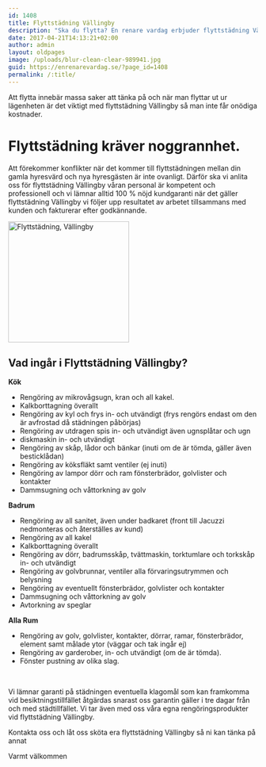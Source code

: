 ```yaml
---
id: 1408
title: Flyttstädning Vällingby
description: "Ska du flytta? En renare vardag erbjuder flyttstädning Vällingby."
date: 2017-04-21T14:13:21+02:00
author: admin
layout: oldpages
image: /uploads/blur-clean-clear-989941.jpg
guid: https://enrenarevardag.se/?page_id=1408
permalink: /:title/
---
```

Att flytta innebär massa saker att tänka på och när man flyttar ut ur lägenheten är det viktigt med flyttstädning Vällingby så man inte får onödiga kostnader.

# Flyttstädning kräver noggrannhet.

Att förekommer konflikter när det kommer till flyttstädningen mellan din gamla hyresvärd och nya hyresgästen är inte ovanligt. Därför ska vi anlita oss för flyttstädning Vällingby våran personal är kompetent och professionell och vi lämnar alltid 100 % nöjd kundgaranti när det gäller flyttstädning Vällingby vi följer upp resultatet av arbetet tillsammans med kunden och fakturerar efter godkännande.

[<img class="wp-image-1409 aligncenter" src="https://enrenarevardag.se/wp-content/uploads/2017/04/Flyttstädning-8-300x300.jpg" alt="Flyttstädning, Vällingby" width="244" height="244" srcset="https://enrenarevardag.se/wp-content/uploads/2017/04/Flyttstädning-8-300x300.jpg 300w, https://enrenarevardag.se/wp-content/uploads/2017/04/Flyttstädning-8-150x150.jpg 150w, https://enrenarevardag.se/wp-content/uploads/2017/04/Flyttstädning-8-125x125.jpg 125w, https://enrenarevardag.se/wp-content/uploads/2017/04/Flyttstädning-8.jpg 450w" sizes="(max-width: 244px) 100vw, 244px" />](https://enrenarevardag.se/pris/) 

## Vad ingår i Flyttstädning Vällingby?

**Kök**

  * Rengöring av mikrovågsugn, kran och all kakel.
  * Kalkborttagning överallt
  * Rengöring av kyl och frys in- och utvändigt (frys rengörs endast om den är avfrostad då städningen påbörjas)
  * Rengöring av utdragen spis in- och utvändigt även ugnsplåtar och ugn
  * diskmaskin in- och utvändigt
  * Rengöring av skåp, lådor och bänkar (inuti om de är tömda, gäller även besticklådan)
  * Rengöring av köksfläkt samt ventiler (ej inuti)
  * Rengöring av lampor dörr och ram fönsterbrädor, golvlister och kontakter
  * Dammsugning och våttorkning av golv

**Badrum**

  * Rengöring av all sanitet, även under badkaret (front till Jacuzzi nedmonteras och återställes av kund)
  * Rengöring av all kakel
  * Kalkborttagning överallt
  * Rengöring av dörr, badrumsskåp, tvättmaskin, torktumlare och torkskåp in- och utvändigt
  * Rengöring av golvbrunnar, ventiler alla förvaringsutrymmen och belysning
  * Rengöring av eventuellt fönsterbrädor, golvlister och kontakter
  * Dammsugning och våttorkning av golv
  * Avtorkning av speglar

**Alla Rum**

  * Rengöring av golv, golvlister, kontakter, dörrar, ramar, fönsterbrädor, element samt målade ytor (väggar och tak ingår ej)
  * Rengöring av garderober, in- och utvändigt (om de är tömda).
  * Fönster pustning av olika slag.

&nbsp;

Vi lämnar garanti på städningen eventuella klagomål som kan framkomma vid besiktningstillfället åtgärdas snarast oss garantin gäller i tre dagar från och med städtillfället. Vi tar även med oss våra egna rengöringsprodukter vid flyttstädning Vällingby.

Kontakta oss och låt oss sköta era flyttstädning Vällingby så ni kan tänka på annat

Varmt välkommen

&nbsp;